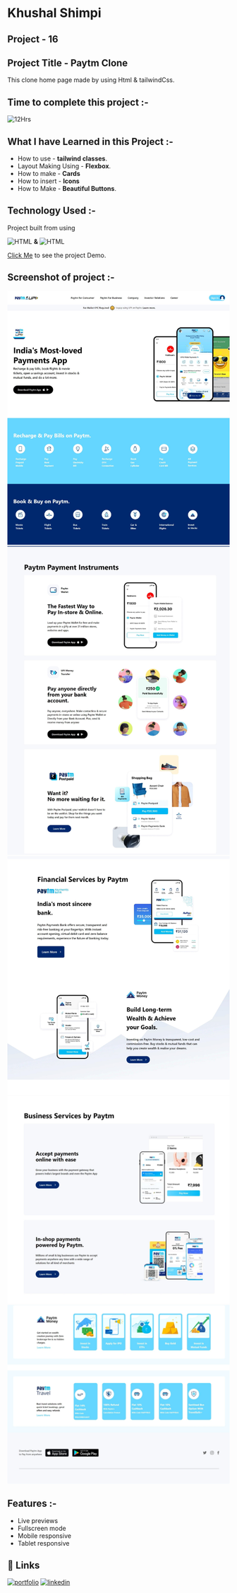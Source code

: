 # **Khushal Shimpi**

## **Project - 16**


## **Project Title** - Paytm Clone 
This clone home page made by using Html & tailwindCss.

##  Time to complete this project :-
![12Hrs](https://img.shields.io/badge/12-Hrs-green)


## What I have Learned in this Project :-

- How to use - **tailwind classes**.
- Layout Making Using - **Flexbox**.
- How to make - **Cards**
- How to insert - **Icons**
- How to Make - **Beautiful Buttons**.


## Technology Used :-

Project  built from using

![HTML](https://img.shields.io/badge/HTML5-orange) 
**&**
![HTML](https://img.shields.io/badge/tailwindCss-blue)

[Click Me](https://resilient-gnome-7f82d5.netlify.app/) to see the project Demo.



## Screenshot of  project :-
![screenshot](./screenshot/1.jpeg)
![screenshot1](./screenshot/2.jpeg)
![screenshot1](./screenshot/3.jpeg)
![screenshot1](./screenshot/4.jpeg)
![screenshot1](./screenshot/5.jpeg)



## Features :-

- Live previews
- Fullscreen mode
- Mobile responsive
- Tablet responsive



## 🔗 Links
[![portfolio](https://img.shields.io/badge/my_portfolio-000?style=for-the-badge&logo=ko-fi&logoColor=white)](https://transcendent-crostata-a259e7.netlify.app/)
[![linkedin](https://img.shields.io/badge/linkedin-0A66C2?style=for-the-badge&logo=linkedin&logoColor=white)](https://www.linkedin.com/in/khushal-shimpi-8a8685201/)